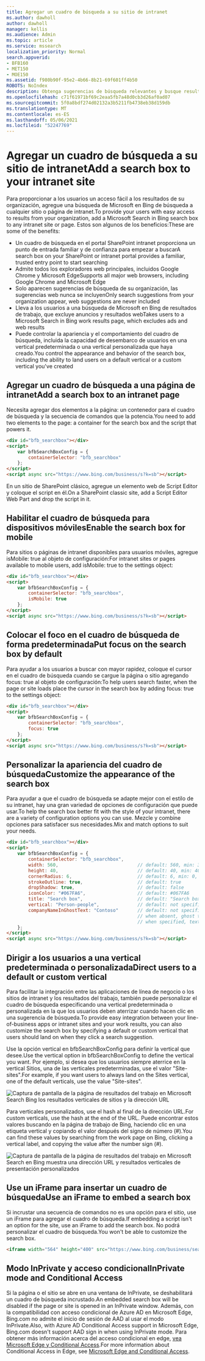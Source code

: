```yaml
---
title: Agregar un cuadro de búsqueda a su sitio de intranet
ms.author: dawholl
author: dawholl
manager: kellis
ms.audience: Admin
ms.topic: article
ms.service: mssearch
localization_priority: Normal
search.appverid:
- BFB160
- MET150
- MOE150
ms.assetid: f980b90f-95e2-4b66-8b21-69f601ff4b50
ROBOTS: NoIndex
description: Obtenga sugerencias de búsqueda relevantes y busque resultados de trabajo más rápido agregando un cuadro de búsqueda de Microsoft Search al sitio o página de intranet.
ms.openlocfilehash: c71f61971bf69c2eaa5fb7a48d0cb3d26af0ad07
ms.sourcegitcommit: 5f0a8bdf274d02132a3b5211fb4738eb38d159db
ms.translationtype: MT
ms.contentlocale: es-ES
ms.lasthandoff: 05/06/2021
ms.locfileid: "52247769"
---
```

# <a name="add-a-search-box-to-your-intranet-site"></a><span data-ttu-id="1b53a-103">Agregar un cuadro de búsqueda a su sitio de intranet</span><span class="sxs-lookup"><span data-stu-id="1b53a-103">Add a search box to your intranet site</span></span>

<span data-ttu-id="1b53a-104">Para proporcionar a los usuarios un acceso fácil a los resultados de su organización, agregue una búsqueda de Microsoft en Bing de búsqueda a cualquier sitio o página de intranet.</span><span class="sxs-lookup"><span data-stu-id="1b53a-104">To provide your users with easy access to results from your organization, add a Microsoft Search in Bing search box to any intranet site or page.</span></span> <span data-ttu-id="1b53a-105">Estos son algunos de los beneficios:</span><span class="sxs-lookup"><span data-stu-id="1b53a-105">These are some of the benefits:</span></span>

- <span data-ttu-id="1b53a-106">Un cuadro de búsqueda en el portal SharePoint intranet proporciona un punto de entrada familiar y de confianza para empezar a buscar</span><span class="sxs-lookup"><span data-stu-id="1b53a-106">A search box on your SharePoint or intranet portal provides a familiar, trusted entry point to start searching</span></span>
- <span data-ttu-id="1b53a-107">Admite todos los exploradores web principales, incluidos Google Chrome y Microsoft Edge</span><span class="sxs-lookup"><span data-stu-id="1b53a-107">Supports all major web browsers, including Google Chrome and Microsoft Edge</span></span>
- <span data-ttu-id="1b53a-108">Solo aparecen sugerencias de búsqueda de su organización, las sugerencias web nunca se incluyen</span><span class="sxs-lookup"><span data-stu-id="1b53a-108">Only search suggestions from your organization appear, web suggestions are never included</span></span>
- <span data-ttu-id="1b53a-109">Lleva a los usuarios a una búsqueda de Microsoft en Bing de resultados de trabajo, que excluye anuncios y resultados web</span><span class="sxs-lookup"><span data-stu-id="1b53a-109">Takes users to a Microsoft Search in Bing work results page, which excludes ads and web results</span></span>
- <span data-ttu-id="1b53a-110">Puede controlar la apariencia y el comportamiento del cuadro de búsqueda, incluida la capacidad de desembarco de usuarios en una vertical predeterminada o una vertical personalizada que haya creado.</span><span class="sxs-lookup"><span data-stu-id="1b53a-110">You control the appearance and behavior of the search box, including the ability to land users on a default vertical or a custom vertical you've created</span></span>
  
## <a name="add-a-search-box-to-an-intranet-page"></a><span data-ttu-id="1b53a-111">Agregar un cuadro de búsqueda a una página de intranet</span><span class="sxs-lookup"><span data-stu-id="1b53a-111">Add a search box to an intranet page</span></span>

<span data-ttu-id="1b53a-112">Necesita agregar dos elementos a la página: un contenedor para el cuadro de búsqueda y la secuencia de comandos que la potencia.</span><span class="sxs-lookup"><span data-stu-id="1b53a-112">You need to add two elements to the page: a container for the search box and the script that powers it.</span></span>
  
```html
<div id="bfb_searchbox"></div>
<script>
    var bfbSearchBoxConfig = {
        containerSelector: "bfb_searchbox"
    };
</script>
<script async src="https://www.bing.com/business/s?k=sb"></script>
```

<span data-ttu-id="1b53a-113">En un sitio de SharePoint clásico, agregue un elemento web de Script Editor y coloque el script en él.</span><span class="sxs-lookup"><span data-stu-id="1b53a-113">On a SharePoint classic site, add a Script Editor Web Part and drop the script in it.</span></span>
  
## <a name="enable-the-search-box-for-mobile"></a><span data-ttu-id="1b53a-114">Habilitar el cuadro de búsqueda para dispositivos móviles</span><span class="sxs-lookup"><span data-stu-id="1b53a-114">Enable the search box for mobile</span></span>

<span data-ttu-id="1b53a-115">Para sitios o páginas de intranet disponibles para usuarios móviles, agregue isMobile: true al objeto de configuración:</span><span class="sxs-lookup"><span data-stu-id="1b53a-115">For intranet sites or pages available to mobile users, add isMobile: true to the settings object:</span></span>
  
```html
<div id="bfb_searchbox"></div>
<script>
    var bfbSearchBoxConfig = {
        containerSelector: "bfb_searchbox", 
        isMobile: true
    };
</script>
<script async src="https://www.bing.com/business/s?k=sb"></script>
```

## <a name="put-focus-on-the-search-box-by-default"></a><span data-ttu-id="1b53a-116">Colocar el foco en el cuadro de búsqueda de forma predeterminada</span><span class="sxs-lookup"><span data-stu-id="1b53a-116">Put focus on the search box by default</span></span>

<span data-ttu-id="1b53a-117">Para ayudar a los usuarios a buscar con mayor rapidez, coloque el cursor en el cuadro de búsqueda cuando se cargue la página o sitio agregando focus: true al objeto de configuración:</span><span class="sxs-lookup"><span data-stu-id="1b53a-117">To help users search faster, when the page or site loads place the cursor in the search box by adding focus: true to the settings object:</span></span>
  
```html
<div id="bfb_searchbox"></div>
<script>
    var bfbSearchBoxConfig = {
        containerSelector: "bfb_searchbox",
        focus: true
    };
</script>
<script async src="https://www.bing.com/business/s?k=sb"></script>
```

## <a name="customize-the-appearance-of-the-search-box"></a><span data-ttu-id="1b53a-118">Personalizar la apariencia del cuadro de búsqueda</span><span class="sxs-lookup"><span data-stu-id="1b53a-118">Customize the appearance of the search box</span></span> 

<span data-ttu-id="1b53a-119">Para ayudar a que el cuadro de búsqueda se adapte mejor con el estilo de su intranet, hay una gran variedad de opciones de configuración que puede usar.</span><span class="sxs-lookup"><span data-stu-id="1b53a-119">To help the search box better fit with the style of your intranet, there are a variety of configuration options you can use.</span></span> <span data-ttu-id="1b53a-120">Mezcle y combine opciones para satisfacer sus necesidades.</span><span class="sxs-lookup"><span data-stu-id="1b53a-120">Mix and match options to suit your needs.</span></span>

```html
<div id="bfb_searchbox"></div>
<script>
    var bfbSearchBoxConfig = {
        containerSelector: "bfb_searchbox",
        width: 560,                             // default: 560, min: 360, max: 650
        height: 40,                             // default: 40, min: 40, max: 72
        cornerRadius: 6,                        // default: 6, min: 0, max: 25                                   
        strokeOutline: true,                    // default: true
        dropShadow: true,                       // default: false
        iconColor: "#067FA6",                   // default: #067FA6
        title: "Search box",                    // default: "Search box"
        vertical: "Person-people",              // default: not specified, search box directs to the All vertical on the WORK results page
        companyNameInGhostText: "Contoso"       // default: not specified
                                                // when absent, ghost text will be "Search work"
                                                // when specified, text will be "Search <companyNameInGhostText>"
    };
</script>
<script async src="https://www.bing.com/business/s?k=sb"></script>
```

## <a name="direct-users-to-a-default-or-custom-vertical"></a><span data-ttu-id="1b53a-121">Dirigir a los usuarios a una vertical predeterminada o personalizada</span><span class="sxs-lookup"><span data-stu-id="1b53a-121">Direct users to a default or custom vertical</span></span>

<span data-ttu-id="1b53a-122">Para facilitar la integración entre las aplicaciones de línea de negocio o los sitios de intranet y los resultados del trabajo, también puede personalizar el cuadro de búsqueda especificando una vertical predeterminada o personalizada en la que los usuarios deben aterrizar cuando hacen clic en una sugerencia de búsqueda.</span><span class="sxs-lookup"><span data-stu-id="1b53a-122">To provide easy integration between your line-of-business apps or intranet sites and your work results, you can also customize the search box by specifying a default or custom vertical that users should land on when they click a search suggestion.</span></span>

<span data-ttu-id="1b53a-123">Use la opción vertical en bfbSearchBoxConfig para definir la vertical que desee.</span><span class="sxs-lookup"><span data-stu-id="1b53a-123">Use the vertical option in bfbSearchBoxConfig to define the vertical you want.</span></span> <span data-ttu-id="1b53a-124">Por ejemplo, si desea que los usuarios siempre aterrice en la vertical Sitios, una de las verticales predeterminadas, use el valor "Site-sites".</span><span class="sxs-lookup"><span data-stu-id="1b53a-124">For example, if you want users to always land on the Sites vertical, one of the default verticals, use the value "Site-sites".</span></span>

![Captura de pantalla de la página de resultados del trabajo en Microsoft Search Bing los resultados verticales de sitios y la dirección URL](media/sites-vertical-esb.png)

<span data-ttu-id="1b53a-126">Para verticales personalizados, use el hash al final de la dirección URL.</span><span class="sxs-lookup"><span data-stu-id="1b53a-126">For custom verticals, use the hash at the end of the URL.</span></span> <span data-ttu-id="1b53a-127">Puede encontrar estos valores buscando en la página de trabajo de Bing, haciendo clic en una etiqueta vertical y copiando el valor después del signo de número (#).</span><span class="sxs-lookup"><span data-stu-id="1b53a-127">You can find these values by searching from the work page on Bing, clicking a vertical label, and copying the value after the number sign (#).</span></span>

![Captura de pantalla de la página de resultados del trabajo en Microsoft Search en Bing muestra una dirección URL y resultados verticales de presentación personalizados](media/custom-vertical-esb.png)

## <a name="use-an-iframe-to-embed-a-search-box"></a><span data-ttu-id="1b53a-129">Use un iFrame para insertar un cuadro de búsqueda</span><span class="sxs-lookup"><span data-stu-id="1b53a-129">Use an iFrame to embed a search box</span></span>

<span data-ttu-id="1b53a-130">Si incrustar una secuencia de comandos no es una opción para el sitio, use un iFrame para agregar el cuadro de búsqueda.</span><span class="sxs-lookup"><span data-stu-id="1b53a-130">If embedding a script isn't an option for the site, use an iFrame to add the search box.</span></span> <span data-ttu-id="1b53a-131">No podrá personalizar el cuadro de búsqueda.</span><span class="sxs-lookup"><span data-stu-id="1b53a-131">You won't be able to customize the search box.</span></span>
  
```html
<iframe width="564" height="400" src="https://www.bing.com/business/searchbox"></iframe>
```

## <a name="inprivate-mode-and-conditional-access"></a><span data-ttu-id="1b53a-132">Modo InPrivate y acceso condicional</span><span class="sxs-lookup"><span data-stu-id="1b53a-132">InPrivate mode and Conditional Access</span></span>

<span data-ttu-id="1b53a-133">Si la página o el sitio se abre en una ventana de InPrivate, se deshabilitará un cuadro de búsqueda incrustado.</span><span class="sxs-lookup"><span data-stu-id="1b53a-133">An embedded search box will be disabled if the page or site is opened in an InPrivate window.</span></span> <span data-ttu-id="1b53a-134">Además, con la compatibilidad con acceso condicional de Azure AD en Microsoft Edge, Bing.com no admite el inicio de sesión de AAD al usar el modo InPrivate.</span><span class="sxs-lookup"><span data-stu-id="1b53a-134">Also, with Azure AD Conditional Access support in Microsoft Edge, Bing.com doesn't support AAD sign in when using InPrivate mode.</span></span> <span data-ttu-id="1b53a-135">Para obtener más información acerca del acceso condicional en edge, [vea Microsoft Edge y Conditional Access](https://docs.microsoft.com/deployedge/ms-edge-security-conditional-access#accessing-conditional-access-protected-resources-in-microsoft-edge).</span><span class="sxs-lookup"><span data-stu-id="1b53a-135">For more information about Conditional Access in Edge, see [Microsoft Edge and Conditional Access](https://docs.microsoft.com/deployedge/ms-edge-security-conditional-access#accessing-conditional-access-protected-resources-in-microsoft-edge).</span></span> 